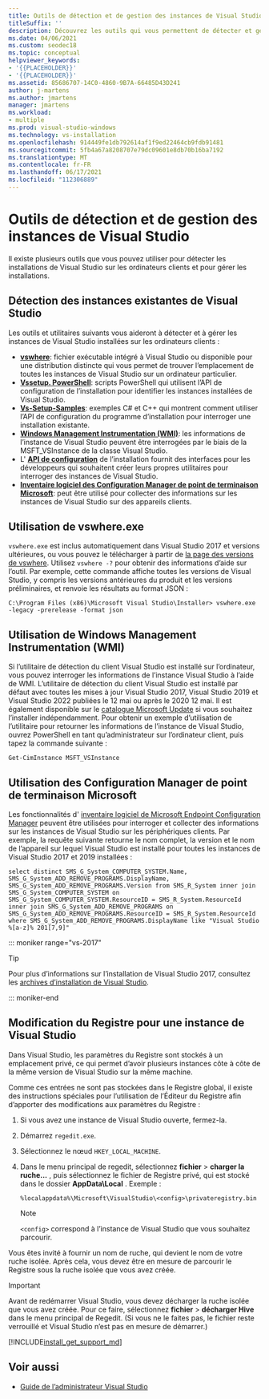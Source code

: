 ```yaml
---
title: Outils de détection et de gestion des instances de Visual Studio
titleSuffix: ''
description: Découvrez les outils qui vous permettent de détecter et gérer les installations de Visual Studio sur les machines clientes.
ms.date: 04/06/2021
ms.custom: seodec18
ms.topic: conceptual
helpviewer_keywords:
- '{{PLACEHOLDER}}'
- '{{PLACEHOLDER}}'
ms.assetid: 85686707-14C0-4860-9B7A-66485D43D241
author: j-martens
ms.author: jmartens
manager: jmartens
ms.workload:
- multiple
ms.prod: visual-studio-windows
ms.technology: vs-installation
ms.openlocfilehash: 914449fe1db792614af1f9ed22464cb9fdb91481
ms.sourcegitcommit: 5fb4a67a8208707e79dc09601e8db70b16ba7192
ms.translationtype: MT
ms.contentlocale: fr-FR
ms.lasthandoff: 06/17/2021
ms.locfileid: "112306889"
---
```

# <a name="tools-for-detecting-and-managing-visual-studio-instances"></a>Outils de détection et de gestion des instances de Visual Studio

Il existe plusieurs outils que vous pouvez utiliser pour détecter les installations de Visual Studio sur les ordinateurs clients et pour gérer les installations.

## <a name="detecting-existing-visual-studio-instances"></a>Détection des instances existantes de Visual Studio

Les outils et utilitaires suivants vous aideront à détecter et à gérer les instances de Visual Studio installées sur les ordinateurs clients :

* [**vswhere**](https://github.com/microsoft/vswhere): fichier exécutable intégré à Visual Studio ou disponible pour une distribution distincte qui vous permet de trouver l’emplacement de toutes les instances de Visual Studio sur un ordinateur particulier.
* [**Vssetup. PowerShell**](https://github.com/microsoft/vssetup.powershell): scripts PowerShell qui utilisent l’API de configuration de l’installation pour identifier les instances installées de Visual Studio.
* [**Vs-Setup-Samples**](https://github.com/microsoft/vs-setup-samples): exemples C# et C++ qui montrent comment utiliser l’API de configuration du programme d’installation pour interroger une installation existante.
* [**Windows Management Instrumentation (WMI)**](/windows/win32/wmisdk/wmi-start-page): les informations de l’instance de Visual Studio peuvent être interrogées par le biais de la MSFT_VSInstance de la classe Visual Studio.
* L' [**API de configuration**](<xref:Microsoft.VisualStudio.Setup.Configuration>) de l’installation fournit des interfaces pour les développeurs qui souhaitent créer leurs propres utilitaires pour interroger des instances de Visual Studio.
* [**Inventaire logiciel des Configuration Manager de point de terminaison Microsoft**](/mem/configmgr/core/clients/manage/inventory/introduction-to-software-inventory): peut être utilisé pour collecter des informations sur les instances de Visual Studio sur des appareils clients.

## <a name="using-vswhereexe"></a>Utilisation de vswhere.exe

`vswhere.exe` est inclus automatiquement dans Visual Studio 2017 et versions ultérieures, ou vous pouvez le télécharger à partir de [la page des versions de vswhere](https://github.com/Microsoft/vswhere/releases). Utilisez `vswhere -?` pour obtenir des informations d’aide sur l’outil. Par exemple, cette commande affiche toutes les versions de Visual Studio, y compris les versions antérieures du produit et les versions préliminaires, et renvoie les résultats au format JSON :

```shell
C:\Program Files (x86)\Microsoft Visual Studio\Installer> vswhere.exe -legacy -prerelease -format json
```

## <a name="using-windows-management-instrumentation-wmi"></a>Utilisation de Windows Management Instrumentation (WMI)

Si l’utilitaire de détection du client Visual Studio est installé sur l’ordinateur, vous pouvez interroger les informations de l’instance Visual Studio à l’aide de WMI. L’utilitaire de détection du client Visual Studio est installé par défaut avec toutes les mises à jour Visual Studio 2017, Visual Studio 2019 et Visual Studio 2022 publiées le 12 mai ou après le 2020 12 mai. Il est également disponible sur le [catalogue Microsoft Update](https://catalog.update.microsoft.com/) si vous souhaitez l’installer indépendamment.  Pour obtenir un exemple d’utilisation de l’utilitaire pour retourner les informations de l’instance de Visual Studio, ouvrez PowerShell en tant qu’administrateur sur l’ordinateur client, puis tapez la commande suivante :

```shell
Get-CimInstance MSFT_VSInstance
```

## <a name="using-microsoft-endpoint-configuration-manager"></a>Utilisation des Configuration Manager de point de terminaison Microsoft

Les fonctionnalités d' [inventaire logiciel de Microsoft Endpoint Configuration Manager](/mem/configmgr/core/clients/manage/inventory/introduction-to-software-inventory) peuvent être utilisées pour interroger et collecter des informations sur les instances de Visual Studio sur les périphériques clients. Par exemple, la requête suivante retourne le nom complet, la version et le nom de l’appareil sur lequel Visual Studio est installé pour toutes les instances de Visual Studio 2017 et 2019 installées :

```WQL
select distinct SMS_G_System_COMPUTER_SYSTEM.Name, SMS_G_System_ADD_REMOVE_PROGRAMS.DisplayName, SMS_G_System_ADD_REMOVE_PROGRAMS.Version from SMS_R_System inner join SMS_G_System_COMPUTER_SYSTEM on SMS_G_System_COMPUTER_SYSTEM.ResourceID = SMS_R_System.ResourceId inner join SMS_G_System_ADD_REMOVE_PROGRAMS on SMS_G_System_ADD_REMOVE_PROGRAMS.ResourceID = SMS_R_System.ResourceId where SMS_G_System_ADD_REMOVE_PROGRAMS.DisplayName like "Visual Studio %[a-z]% 201[7,9]" 
```

::: moniker range="vs-2017"

> [!TIP]
> Pour plus d’informations sur l’installation de Visual Studio 2017, consultez les [archives d’installation de Visual Studio](https://devblogs.microsoft.com/setup/tag/vs2017/).

::: moniker-end

## <a name="editing-the-registry-for-a-visual-studio-instance"></a>Modification du Registre pour une instance de Visual Studio

Dans Visual Studio, les paramètres du Registre sont stockés à un emplacement privé, ce qui permet d’avoir plusieurs instances côte à côte de la même version de Visual Studio sur la même machine.

Comme ces entrées ne sont pas stockées dans le Registre global, il existe des instructions spéciales pour l’utilisation de l’Éditeur du Registre afin d’apporter des modifications aux paramètres du Registre :

1. Si vous avez une instance de Visual Studio ouverte, fermez-la.

1. Démarrez `regedit.exe`.

1. Sélectionnez le nœud `HKEY_LOCAL_MACHINE`.

1. Dans le menu principal de regedit, sélectionnez **fichier**  >  **charger la ruche...** , puis sélectionnez le fichier de Registre privé, qui est stocké dans le dossier **AppData\Local** . Exemple :

   ```shell
   %localappdata%\Microsoft\VisualStudio\<config>\privateregistry.bin
   ```

   > [!NOTE]
   > `<config>` correspond à l’instance de Visual Studio que vous souhaitez parcourir.

Vous êtes invité à fournir un nom de ruche, qui devient le nom de votre ruche isolée. Après cela, vous devez être en mesure de parcourir le Registre sous la ruche isolée que vous avez créée.

> [!IMPORTANT]
> Avant de redémarrer Visual Studio, vous devez décharger la ruche isolée que vous avez créée. Pour ce faire, sélectionnez **fichier**  >  **décharger Hive** dans le menu principal de Regedit. (Si vous ne le faites pas, le fichier reste verrouillé et Visual Studio n’est pas en mesure de démarrer.)

[!INCLUDE[install_get_support_md](includes/install_get_support_md.md)]

## <a name="see-also"></a>Voir aussi

* [Guide de l’administrateur Visual Studio](../install/visual-studio-administrator-guide.md)
